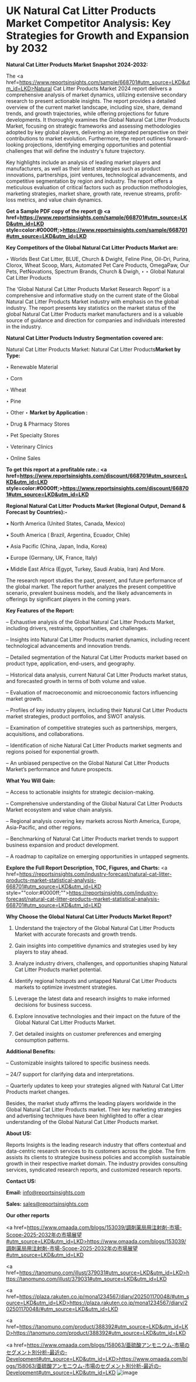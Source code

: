 # UK Natural Cat Litter Products Market Competitor Analysis: Key Strategies for Growth and Expansion by 2032

<strong>Natural Cat Litter Products Market Snapshot 2024-2032:</strong>

The <a href=https://www.reportsinsights.com/sample/668701#utm_source=LKD&utm_id=LKD>Natural Cat Litter Products Market 2024 report</a> delivers a comprehensive analysis of market dynamics, utilizing extensive secondary research to present actionable insights. The report provides a detailed overview of the current market landscape, including size, share, demand trends, and growth trajectories, while offering projections for future developments. It thoroughly examines the Global Natural Cat Litter Products Market, focusing on strategic frameworks and assessing methodologies adopted by key global players, delivering an integrated perspective on their contributions to market evolution. Furthermore, the report outlines forward-looking projections, identifying emerging opportunities and potential challenges that will define the industry's future trajectory.

Key highlights include an analysis of leading market players and manufacturers, as well as their latest strategies such as product innovations, partnerships, joint ventures, technological advancements, and competitive segmentation by region and industry. The report offers a meticulous evaluation of critical factors such as production methodologies, marketing strategies, market share, growth rate, revenue streams, profit-loss metrics, and value chain dynamics.

<strong>Get a Sample PDF copy of the report @ <a href=https://www.reportsinsights.com/sample/668701#utm_source=LKD&utm_id=LKD style=color:#0000ff;>https://www.reportsinsights.com/sample/668701#utm_source=LKD&utm_id=LKD</a></strong>

<strong>Key Competitors of the Global Natural Cat Litter Products Market are:</strong>

‣ Worlds Best Cat Litter, BLUE, Church & Dwight, Feline Pine, Oil-Dri, Purina, Clorox, Wheat Scoop, Mars, Automated Pet Care Products, OmegaPaw, Our Pets, PetNovations, Spectrum Brands, Church & Dwigh,
‣ 
‣ Global Natural Cat Litter Products

The ‘Global Natural Cat Litter Products Market Research Report’ is a comprehensive and informative study on the current state of the Global Natural Cat Litter Products Market industry with emphasis on the global industry. The report presents key statistics on the market status of the global Natural Cat Litter Products market manufacturers and is a valuable source of guidance and direction for companies and individuals interested in the industry.

<strong>Natural Cat Litter Products Industry Segmentation covered are:</strong>

Natural Cat Litter Products Market: 
Natural Cat Litter Products<strong>Market by Type:</strong>

‣ Renewable Material

‣ Corn

‣ Wheat

‣ Pine

‣ Other
‣ 
<strong>Market by Application :</strong>

‣ Drug & Pharmacy Stores

‣ Pet Specialty Stores

‣ Veterinary Clinics

‣ Online Sales

<strong>To get this report at a profitable rate.: <a href=https://www.reportsinsights.com/discount/668701#utm_source=LKD&utm_id=LKD style=color:#0000ff;>https://www.reportsinsights.com/discount/668701#utm_source=LKD&utm_id=LKD</a></strong>

<strong>Regional Natural Cat Litter Products Market (Regional Output, Demand &amp; Forecast by Countries):-</strong>

• North America (United States, Canada, Mexico)

• South America ( Brazil, Argentina, Ecuador, Chile)

• Asia Pacific (China, Japan, India, Korea)

• Europe (Germany, UK, France, Italy)

• Middle East Africa (Egypt, Turkey, Saudi Arabia, Iran) And More.

The research report studies the past, present, and future performance of the global market. The report further analyzes the present competitive scenario, prevalent business models, and the likely advancements in offerings by significant players in the coming years.

<strong>Key Features of the Report:</strong>

– Exhaustive analysis of the Global Natural Cat Litter Products Market, including drivers, restraints, opportunities, and challenges.

– Insights into Natural Cat Litter Products market dynamics, including recent technological advancements and innovation trends.

– Detailed segmentation of the Natural Cat Litter Products market based on product type, application, end-users, and geography.

– Historical data analysis, current Natural Cat Litter Products market status, and forecasted growth in terms of both volume and value.

– Evaluation of macroeconomic and microeconomic factors influencing market growth.

– Profiles of key industry players, including their Natural Cat Litter Products market strategies, product portfolios, and SWOT analysis.

– Examination of competitive strategies such as partnerships, mergers, acquisitions, and collaborations.

– Identification of niche Natural Cat Litter Products market segments and regions poised for exponential growth.

– An unbiased perspective on the Global Natural Cat Litter Products Market’s performance and future prospects.

<strong>What You Will Gain:</strong>

– Access to actionable insights for strategic decision-making.

– Comprehensive understanding of the Global Natural Cat Litter Products Market ecosystem and value chain analysis.

– Regional analysis covering key markets across North America, Europe, Asia-Pacific, and other regions.

– Benchmarking of Natural Cat Litter Products market trends to support business expansion and product development.

– A roadmap to capitalize on emerging opportunities in untapped segments.

<strong>Explore the Full Report Description, TOC, Figures, and Charts:</strong>
<a href=https://reportsinsights.com/industry-forecast/natural-cat-litter-products-market-statistical-analysis-668701#utm_source=LKD&utm_id=LKD style=""color:#0000ff;"">https://reportsinsights.com/industry-forecast/natural-cat-litter-products-market-statistical-analysis-668701#utm_source=LKD&utm_id=LKD</a>

<strong>Why Choose the Global Natural Cat Litter Products Market Report?</strong>

1. Understand the trajectory of the Global Natural Cat Litter Products Market with accurate forecasts and growth trends.

2. Gain insights into competitive dynamics and strategies used by key players to stay ahead.

3. Analyze industry drivers, challenges, and opportunities shaping Natural Cat Litter Products market potential.

4. Identify regional hotspots and untapped Natural Cat Litter Products markets to optimize investment strategies.

5. Leverage the latest data and research insights to make informed decisions for business success.

6. Explore innovative technologies and their impact on the future of the Global Natural Cat Litter Products Market.

7. Get detailed insights on customer preferences and emerging consumption patterns.

<strong>Additional Benefits:</strong>

– Customizable insights tailored to specific business needs.

– 24/7 support for clarifying data and interpretations.

– Quarterly updates to keep your strategies aligned with Natural Cat Litter Products market changes.

Besides, the market study affirms the leading players worldwide in the Global Natural Cat Litter Products market. Their key marketing strategies and advertising techniques have been highlighted to offer a clear understanding of the Global Natural Cat Litter Products market.

<strong><strong>About US</strong>:</strong>

Reports Insights is the leading research industry that offers contextual and data-centric research services to its customers across the globe. The firm assists its clients to strategize business policies and accomplish sustainable growth in their respective market domain. The industry provides consulting services, syndicated research reports, and customized research reports.

<strong>Contact US:</strong>

<p class=><b>Email:</b> <a href=mailto:info@reportsinsights.com>info@reportsinsights.com</a></p>
<p class=><b>Sales:</b> <a href=mailto:sales@reportsinsights.com>sales@reportsinsights.com</a></p>

<strong>Our other reports</strong>

<a href=https://www.omaada.com/blogs/153039/調剤薬局用注射剤-市場-Scope-2025-2032年の市場展望#utm_source=LKD&utm_id=LKD>https://www.omaada.com/blogs/153039/調剤薬局用注射剤-市場-Scope-2025-2032年の市場展望#utm_source=LKD&utm_id=LKD</a>

<a href=https://tanomuno.com/illust/379031#utm_source=LKD&utm_id=LKD>https://tanomuno.com/illust/379031#utm_source=LKD&utm_id=LKD</a>

<a href=https://plaza.rakuten.co.jp/mona1234567/diary/202501170048/#utm_source=LKD&utm_id=LKD>https://plaza.rakuten.co.jp/mona1234567/diary/202501170048/#utm_source=LKD&utm_id=LKD</a>

<a href=https://tanomuno.com/product/388392#utm_source=LKD&utm_id=LKD>https://tanomuno.com/product/388392#utm_source=LKD&utm_id=LKD</a>

<a href=https://www.omaada.com/blogs/158063/亜硫酸アンモニウム-市場のセグメント別分析-最近の-Development#utm_source=LKD&utm_id=LKD>https://www.omaada.com/blogs/158063/亜硫酸アンモニウム-市場のセグメント別分析-最近の-Development#utm_source=LKD&utm_id=LKD</a>
![image](https://github.com/user-attachments/assets/6a1d3678-d8ba-410b-99f1-de43ab6c931d)
